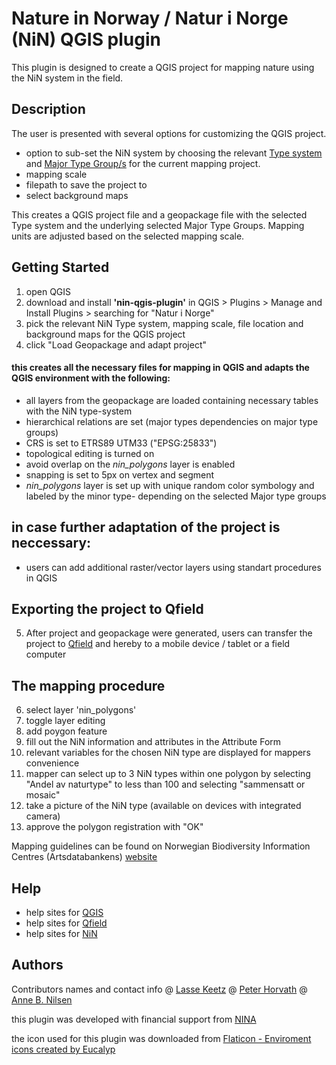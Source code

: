 # Nature in Norway / Natur i Norge (NiN) QGIS plugin
This plugin is designed to create a QGIS project for mapping nature using the NiN system in the field. 

## Description
The user is presented with several options for customizing the QGIS project. 
- option to sub-set the NiN system by choosing the relevant [Type system](https://naturinorge.artsdatabanken.no/) and [Major Type Group/s](https://naturinorge.artsdatabanken.no/Natursystem) for the current mapping project. 
- mapping scale
- filepath to save the project to
- select background maps

This creates a QGIS project file and a geopackage file with the selected Type system and the underlying selected Major Type Groups. Mapping units are adjusted based on the selected mapping scale. 

## Getting Started

1. open QGIS
2. download and install **'nin-qgis-plugin'** in QGIS > Plugins > Manage and Install Plugins > searching for "Natur i Norge" 
3. pick the relevant NiN Type system, mapping scale, file location and background maps for the QGIS project
4. click "Load Geopackage and adapt project" 

#### this creates all the necessary files for mapping in QGIS and adapts the QGIS environment with the following:
- all layers from the geopackage are loaded containing necessary tables with the NiN type-system
- hierarchical relations are set (major types dependencies on major type groups)
- CRS is set to ETRS89 UTM33 ("EPSG:25833")
- topological editing is turned on
- avoid overlap on the *nin_polygons* layer is enabled
- snapping is set to 5px on vertex and segment
- *nin_polygons* layer is set up with unique random color symbology and labeled by the minor type- depending on the selected Major type groups

## in case further adaptation of the project is neccessary:
- users can add additional raster/vector layers using standart procedures in QGIS
  
## Exporting the project to Qfield
5. After project and geopackage were generated, users can transfer the project to [Qfield](https://docs.qfield.org/get-started/tutorials/get-started-qfs/) and hereby to a mobile device / tablet or a field computer

## The mapping procedure
6. select layer 'nin_polygons'
7. toggle layer editing 
8. add poygon feature
9. fill out the NiN information and attributes in the Attribute Form
10. relevant variables for the chosen NiN type are displayed for mappers convenience
11. mapper can select up to 3 NiN types within one polygon by selecting "Andel av naturtype" to less than 100 and selecting "sammensatt or mosaic" 
12. take a picture of the NiN type (available on devices with integrated camera)
13. approve the polygon registration with "OK" 

Mapping guidelines can be found on Norwegian Biodiversity Information Centres (Artsdatabankens) [website](https://artsdatabanken.no/Pages/345451)

## Help

- help sites for [QGIS](https://docs.qgis.org/3.34/en/docs/training_manual/index.html)
- help sites for [Qfield](https://docs.qfield.org/get-started/tutorials/get-started-qfs/)
- help sites for [NiN](https://naturinorge.artsdatabanken.no/)

## Authors

Contributors names and contact info
@ [Lasse Keetz](https://github.com/orgs/geco-nhm/people/lasseke)
@ [Peter Horvath](https://github.com/orgs/geco-nhm/people/peterhor)
@ [Anne B. Nilsen](https://github.com/orgs/geco-nhm/people/9ls1)

this plugin was developed with financial support from [NINA](https://www.nina.no/)

the icon used for this plugin was downloaded from <a href="https://www.flaticon.com/free-icons/enviroment" title="enviroment icons">Flaticon - Enviroment icons created by Eucalyp</a>
